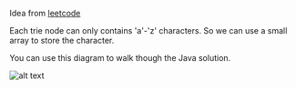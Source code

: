 Idea from [leetcode][trie-leetcode]

Each trie node can only contains 'a'-'z' characters. So we can use a small array to store the character.

You can use this diagram to walk though the Java solution.

![alt text][trie-image]

[trie-image]: http://www.programcreek.com/wp-content/uploads/2014/05/implement-trie.png "Trie Diagram"
[trie-leetcode]: http://www.programcreek.com/2014/05/leetcode-implement-trie-prefix-tree-java/
